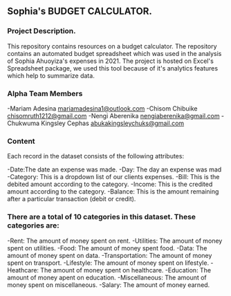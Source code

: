 ## **Sophia's BUDGET CALCULATOR.**

### Project Description.

This repository contains resources on a budget calculator. The repository contains an automated budget spreadsheet which was used in the analysis of Sophia Ahuoyiza's expenses in 2021. The project is hosted on Excel's Spreadsheet package, we used this tool because of it's analytics features which help to summarize data.

### Alpha Team Members

-Mariam Adesina mariamadesina1@outlook.com
-Chisom Chibuike chisomruth1212@gmail.com
-Nengi Aberenika nengiaberenika@gmail.com
-Chukwuma Kingsley Cephas abukakingsleychuks@gmail.com

### Content

Each record in the dataset consists of the following attributes:

-Date:The date an expense was made.
-Day: The day an expense was mad
-Category: This is a dropdown list of our clients expenses. 
-Bill: This is the debited amount according to the category.
-Income: This is the credited amount according to the category.
-Balance: This is the amount remaining after a particular transaction (debit or credit).

### There are a total of 10 categories in this dataset. These categories are:
-Rent: The amount of money spent on rent.
-Utilities: The amount of money spent on utilities.
-Food: The amount of money spent food.
-Data: The amount of money spent on data.
-Transportation: The amount of money spent on transport.
-Lifestyle: The amount of money spent on lifestyle.
-Heathcare: The amount of money spent on healthcare.
-Education: The amount of money apent on education.
-Miscellaneous: The amount of money spent on miscellaneous.
-Salary: The amount of money earned.
